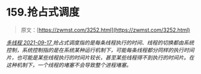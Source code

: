<!--yml
category: 未分类
date: 0001-01-01 00:00:00
-->

# 159.抢占式调度

> 原文：[https://zwmst.com/3252.html](https://zwmst.com/3252.html)

   [ *多线程* ](https://zwmst.com/%e5%a4%9a%e7%ba%bf%e7%a8%8b)*[ <time datetime="2021-09-18T00:20:39+08:00"> 2021-09-17 </time> ](https://zwmst.com/3252.html)  抢占式调度指的是每条线程执行的时间、线程的切换都由系统控制，系统控制指的是在系统某种运行机制下，可能每条线程都分同样的执行时间片，也可能是某些线程执行的时间片较长，甚至某些线程得不到执行的时间片。在这种机制下，一个线程的堵塞不会导致整个进程堵塞。*